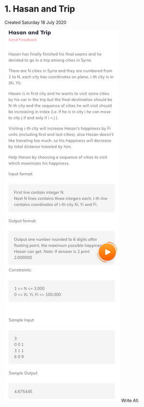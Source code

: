 # 1. Hasan and Trip
Created Saturday 18 July 2020

![](1._Hasan_and_Trip_-_40/pasted_image.png)
![](1._Hasan_and_Trip_-_40/pasted_image001.png)
Write All.

